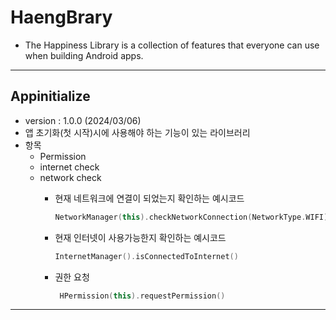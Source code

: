 # HaengBrary
  - The Happiness Library is a collection of features that everyone can use when building Android apps.


---

## Appinitialize
- version : 1.0.0   (2024/03/06)
- 앱 초기화(첫 시작)시에 사용해야 하는 기능이 있는 라이브러리 
- 항목
  - Permission
  - internet check
  - network check
    - 현재 네트워크에 연결이 되었는지 확인하는 예시코드
      ```kotlin
      NetworkManager(this).checkNetworkConnection(NetworkType.WIFI)
      ```
   
    - 현재 인터넷이 사용가능한지 확인하는 예시코드
      ```kotlin
      InternetManager().isConnectedToInternet()
      ```

    - 권한 요청
      ```kotlin
       HPermission(this).requestPermission()
      ```
 
---
